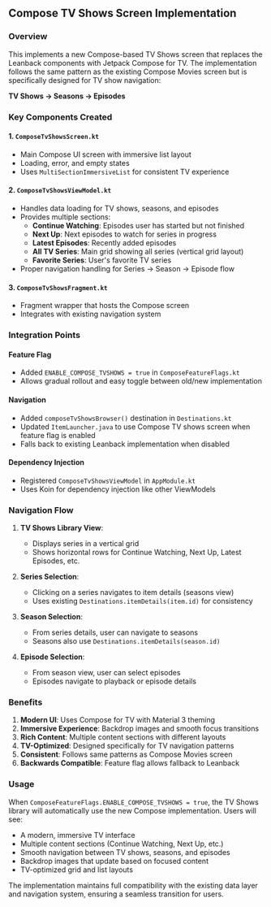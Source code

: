 ## Compose TV Shows Screen Implementation

### Overview
This implements a new Compose-based TV Shows screen that replaces the Leanback components with Jetpack Compose for TV. The implementation follows the same pattern as the existing Compose Movies screen but is specifically designed for TV show navigation:

**TV Shows → Seasons → Episodes**

### Key Components Created

#### 1. `ComposeTvShowsScreen.kt`
- Main Compose UI screen with immersive list layout
- Loading, error, and empty states
- Uses `MultiSectionImmersiveList` for consistent TV experience

#### 2. `ComposeTvShowsViewModel.kt`
- Handles data loading for TV shows, seasons, and episodes
- Provides multiple sections:
  - **Continue Watching**: Episodes user has started but not finished
  - **Next Up**: Next episodes to watch for series in progress
  - **Latest Episodes**: Recently added episodes
  - **All TV Series**: Main grid showing all series (vertical grid layout)
  - **Favorite Series**: User's favorite TV series
- Proper navigation handling for Series → Season → Episode flow

#### 3. `ComposeTvShowsFragment.kt`
- Fragment wrapper that hosts the Compose screen
- Integrates with existing navigation system

### Integration Points

#### Feature Flag
- Added `ENABLE_COMPOSE_TVSHOWS = true` in `ComposeFeatureFlags.kt`
- Allows gradual rollout and easy toggle between old/new implementation

#### Navigation
- Added `composeTvShowsBrowser()` destination in `Destinations.kt`
- Updated `ItemLauncher.java` to use Compose TV shows screen when feature flag is enabled
- Falls back to existing Leanback implementation when disabled

#### Dependency Injection
- Registered `ComposeTvShowsViewModel` in `AppModule.kt`
- Uses Koin for dependency injection like other ViewModels

### Navigation Flow

1. **TV Shows Library View**: 
   - Displays series in a vertical grid
   - Shows horizontal rows for Continue Watching, Next Up, Latest Episodes, etc.

2. **Series Selection**: 
   - Clicking on a series navigates to item details (seasons view)
   - Uses existing `Destinations.itemDetails(item.id)` for consistency

3. **Season Selection**: 
   - From series details, user can navigate to seasons
   - Seasons also use `Destinations.itemDetails(season.id)`

4. **Episode Selection**: 
   - From season view, user can select episodes
   - Episodes navigate to playback or episode details

### Benefits

1. **Modern UI**: Uses Compose for TV with Material 3 theming
2. **Immersive Experience**: Backdrop images and smooth focus transitions
3. **Rich Content**: Multiple content sections with different layouts
4. **TV-Optimized**: Designed specifically for TV navigation patterns
5. **Consistent**: Follows same patterns as Compose Movies screen
6. **Backwards Compatible**: Feature flag allows fallback to Leanback

### Usage

When `ComposeFeatureFlags.ENABLE_COMPOSE_TVSHOWS = true`, the TV Shows library will automatically use the new Compose implementation. Users will see:

- A modern, immersive TV interface
- Multiple content sections (Continue Watching, Next Up, etc.)
- Smooth navigation between TV shows, seasons, and episodes
- Backdrop images that update based on focused content
- TV-optimized grid and list layouts

The implementation maintains full compatibility with the existing data layer and navigation system, ensuring a seamless transition for users.
